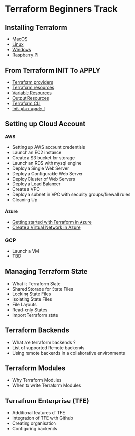# Terraform Beginners Track

## Installing Terraform

- [MacOS](https://github.com/collabnix/terraform/blob/master/beginners/os/mac/README.md)
- [Linux](https://github.com/collabnix/terraform/tree/master/beginners/os/linux)
- [Windows](https://github.com/collabnix/terraform/tree/master/beginners/os/windows)
- [Raspberry Pi]()

## From Terraform INIT To APPLY

- [Terraform providers](https://github.com/collabnix/terraform/blob/master/beginners/providers/README.md)
- [Terraform resources](https://github.com/collabnix/terraform/blob/master/beginners/resources/README.md)
- [Variable Resources](https://github.com/collabnix/terraform/blob/master/beginners/resources/variables/README.md)
- [Output Resources](https://github.com/collabnix/terraform/blob/master/beginners/resources/output/README.md)
- [Terraform CLI](https://github.com/collabnix/terraform/blob/master/beginners/CLI/README.md)
- [Init-plan-apply !](https://github.com/collabnix/terraform/blob/master/beginners/init-plan-apply/README.md)

## Setting up Cloud Account

#### AWS

- Setting up AWS account credentials 
- Launch an EC2 instance
- Create a S3 bucket for storage
- Launch an RDS with mysql engine
- Deploy a Single Web Server
- Deploy a Configurable Web Server
- Deploy Cluster of Web Servers
- Deploy a Load Balancer
- Create a VPC 
- Deploy a subnet in VPC with security groups/firewall rules
- Cleaning Up

#### Azure

- [Getting started with Terraform in Azure](https://github.com/collabnix/terraform/blob/master/beginners/azure/README.md)
- [Create a Virtual Network in Azure](https://github.com/collabnix/terraform/blob/master/beginners/azure/virtualnetwork/README.md)

### GCP

- Launch a VM
- TBD

## Managing Terraform State

- What is Terraform State
- Shared Storage for State Files
- Locking State Files
- Isolating State Files
- File Layouts
- Read-only States
- Import Terraform state

## Terraform Backends

- What are terraform backends ?
- List of supported Remote backends 
- Using remote backends in a collaborative environments

## Terraform Modules

- Why Terraform Modules
- When to write Terraform Modules


## Terrafrom Enterprise (TFE)
- Additional features of TFE
- Integration of TFE with Github
- Creating organisation
- Configuring backends
